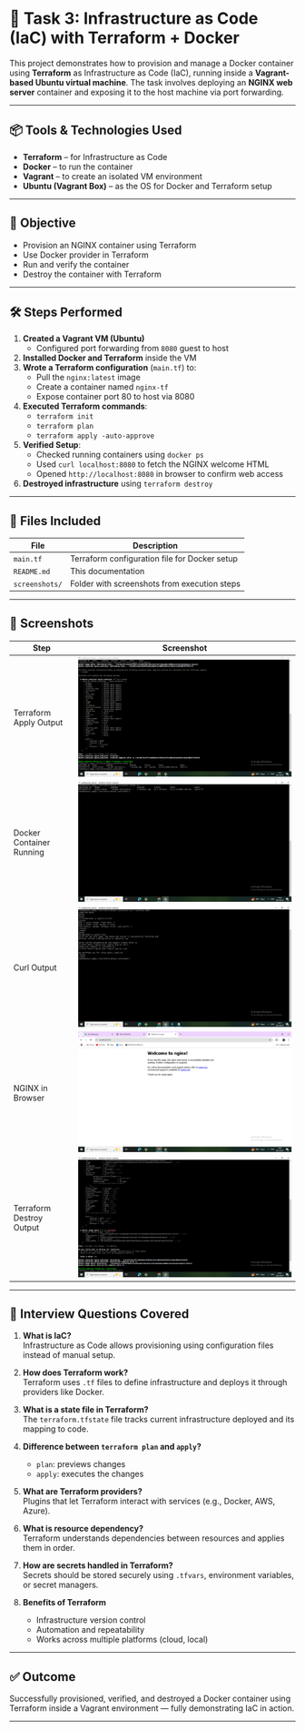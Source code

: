# 🚀 Task 3: Infrastructure as Code (IaC) with Terraform + Docker

This project demonstrates how to provision and manage a Docker container using **Terraform** as Infrastructure as Code (IaC), running inside a **Vagrant-based Ubuntu virtual machine**. 
The task involves deploying an **NGINX web server** container and exposing it to the host machine via port forwarding.

---

## 📦 Tools & Technologies Used

- **Terraform** – for Infrastructure as Code
- **Docker** – to run the container
- **Vagrant** – to create an isolated VM environment
- **Ubuntu (Vagrant Box)** – as the OS for Docker and Terraform setup

---

## 🎯 Objective

- Provision an NGINX container using Terraform
- Use Docker provider in Terraform
- Run and verify the container
- Destroy the container with Terraform

---

## 🛠️ Steps Performed

1. **Created a Vagrant VM (Ubuntu)**
   - Configured port forwarding from `8080` guest to host
2. **Installed Docker and Terraform** inside the VM
3. **Wrote a Terraform configuration** (`main.tf`) to:
   - Pull the `nginx:latest` image
   - Create a container named `nginx-tf`
   - Expose container port 80 to host via 8080
4. **Executed Terraform commands**:
   - `terraform init`
   - `terraform plan`
   - `terraform apply -auto-approve`
5. **Verified Setup**:
   - Checked running containers using `docker ps`
   - Used `curl localhost:8080` to fetch the NGINX welcome HTML
   - Opened `http://localhost:8080` in browser to confirm web access
6. **Destroyed infrastructure** using `terraform destroy`

---

## 📁 Files Included

| File          | Description                                      |
|---------------|--------------------------------------------------|
| `main.tf`     | Terraform configuration file for Docker setup   |
| `README.md`   | This documentation                               |
| `screenshots/`| Folder with screenshots from execution steps     |

---

## 📸 Screenshots

| Step                     | Screenshot |
|--------------------------|------------|
| Terraform Apply Output   | ![Terraform Apply](screenshots/terraform%20apply.png) |
| Docker Container Running | ![Docker PS](screenshots/running%20containers.png)     |
| Curl Output              | ![Curl](screenshots/curl%20localhost8080.png)          |
| NGINX in Browser         | ![NGINX](screenshots/NGINX%20in%20Browser.png)         |
| Terraform Destroy Output| ![Destroy](screenshots/terraform%20destroy.png)        |


---

## 🤔 Interview Questions Covered

1. **What is IaC?**  
   Infrastructure as Code allows provisioning using configuration files instead of manual setup.

2. **How does Terraform work?**  
   Terraform uses `.tf` files to define infrastructure and deploys it through providers like Docker.

3. **What is a state file in Terraform?**  
   The `terraform.tfstate` file tracks current infrastructure deployed and its mapping to code.

4. **Difference between `terraform plan` and `apply`?**  
   - `plan`: previews changes
   - `apply`: executes the changes

5. **What are Terraform providers?**  
   Plugins that let Terraform interact with services (e.g., Docker, AWS, Azure).

6. **What is resource dependency?**  
   Terraform understands dependencies between resources and applies them in order.

7. **How are secrets handled in Terraform?**  
   Secrets should be stored securely using `.tfvars`, environment variables, or secret managers.

8. **Benefits of Terraform**  
   - Infrastructure version control  
   - Automation and repeatability  
   - Works across multiple platforms (cloud, local)

---

## ✅ Outcome

Successfully provisioned, verified, and destroyed a Docker container using Terraform inside a Vagrant environment — fully demonstrating IaC in action.

---

